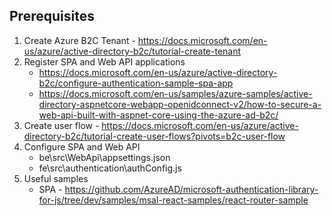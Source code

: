 ## Prerequisites
1. Create Azure B2C Tenant - https://docs.microsoft.com/en-us/azure/active-directory-b2c/tutorial-create-tenant
2. Register SPA and Web API applications 
    - https://docs.microsoft.com/en-us/azure/active-directory-b2c/configure-authentication-sample-spa-app
    - https://docs.microsoft.com/en-us/samples/azure-samples/active-directory-aspnetcore-webapp-openidconnect-v2/how-to-secure-a-web-api-built-with-aspnet-core-using-the-azure-ad-b2c/
3. Create user flow - https://docs.microsoft.com/en-us/azure/active-directory-b2c/tutorial-create-user-flows?pivots=b2c-user-flow
4. Configure SPA and Web API
    - be\src\WebApi\appsettings.json
    - fe\src\authentication\authConfig.js
5. Useful samples
    - SPA - https://github.com/AzureAD/microsoft-authentication-library-for-js/tree/dev/samples/msal-react-samples/react-router-sample

